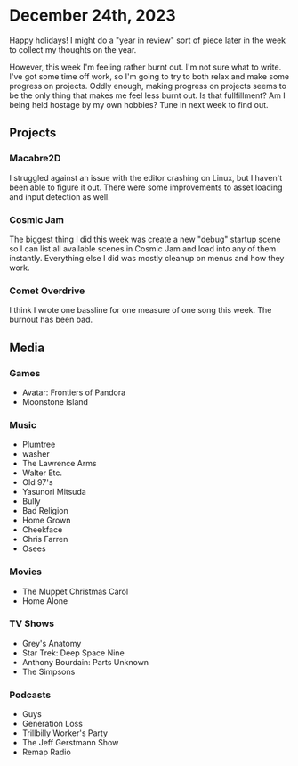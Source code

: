# December 24th, 2023

Happy holidays! I might do a "year in review" sort of piece later in the week to collect my thoughts on the year.

However, this week I'm feeling rather burnt out. I'm not sure what to write. I've got some time off work, so I'm going to try to both relax and make some progress on projects. Oddly enough, making progress on projects seems to be the only thing that makes me feel less burnt out. Is that fullfillment? Am I being held hostage by my own hobbies? Tune in next week to find out.

## Projects

### Macabre2D

I struggled against an issue with the editor crashing on Linux, but I haven't been able to figure it out. There were some improvements to asset loading and input detection as well.

### Cosmic Jam

The biggest thing I did this week was create a new "debug" startup scene so I can list all available scenes in Cosmic Jam and load into any of them instantly. Everything else I did was mostly cleanup on menus and how they work.

### Comet Overdrive

I think I wrote one bassline for one measure of one song this week. The burnout has been bad.

## Media

### Games

* Avatar: Frontiers of Pandora
* Moonstone Island

### Music

* Plumtree
* washer
* The Lawrence Arms
* Walter Etc.
* Old 97's
* Yasunori Mitsuda
* Bully
* Bad Religion
* Home Grown
* Cheekface
* Chris Farren
* Osees

### Movies

* The Muppet Christmas Carol
* Home Alone

### TV Shows

* Grey's Anatomy
* Star Trek: Deep Space Nine
* Anthony Bourdain: Parts Unknown
* The Simpsons

### Podcasts

* Guys
* Generation Loss
* Trillbilly Worker's Party
* The Jeff Gerstmann Show
* Remap Radio